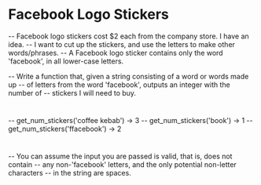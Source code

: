 # Facebook Logo Stickers
-- Facebook logo stickers cost $2 each from the company store. I have an idea.
-- I want to cut up the stickers, and use the letters to make other words/phrases.
-- A Facebook logo sticker contains only the word 'facebook', in all lower-case letters.

-- Write a function that, given a string consisting of a word or words made up
-- of letters from the word 'facebook', outputs an integer with the number of
-- stickers I will need to buy.
#
-- get_num_stickers('coffee kebab') -> 3
-- get_num_stickers('book') -> 1
-- get_num_stickers('ffacebook') -> 2
#
-- You can assume the input you are passed is valid, that is, does not contain
-- any non-'facebook' letters, and the only potential non-letter characters
-- in the string are spaces.